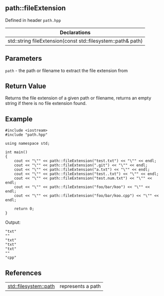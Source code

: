 ## path::fileExtension
Defined in header `path.hpp`

| Declarations |
| --- |
| std::string fileExtension(const std::filesystem::path& path) |

## Parameters
`path` - the path or filename to extract the file extension from

## Return Value
Returns the file extension of a given path or filename, returns an empty string if there is no file extension found.

## Example
```
#include <iostream>
#include "path.hpp"

using namespace std;

int main()
{
    cout << "\"" << path::fileExtension("test.txt") << "\"" << endl;
    cout << "\"" << path::fileExtension(".git") << "\"" << endl;
    cout << "\"" << path::fileExtension("a.txt") << "\"" << endl;
    cout << "\"" << path::fileExtension("test..txt") << "\"" << endl;
    cout << "\"" << path::fileExtension("test.num.txt") << "\"" << endl;
    cout << "\"" << path::fileExtension("foo/bar/koo") << "\"" << endl;
    cout << "\"" << path::fileExtension("foo/bar/koo.cpp") << "\"" << endl;

    return 0;
}
```
Output:
```
"txt"
""
"txt"
"txt"
"txt"
""
"cpp"
```

## References
| | |
| --- | --- |
| [std::filesystem::path](https://en.cppreference.com/w/cpp/filesystem/path) | represents a path |